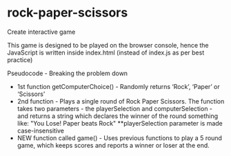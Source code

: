 # rock-paper-scissors

Create interactive game

This game is designed to be played on the browser console, hence the JavaScript 
is written inside index.html (instead of index.js as per best practice)

Pseudocode - Breaking the problem down
- 1st function getComputerChoice() - Randomly returns ‘Rock’, ‘Paper’ or ‘Scissors’
- 2nd function - Plays a single round of Rock Paper Scissors. The function takes
two parameters - the playerSelection and computerSelection - and returns a string which declares the winner of the round something like: "You Lose! Paper beats Rock"
**playerSelection parameter is made case-insensitive
- NEW function called game() - Uses previous functions to play a 5 round game, which keeps scores and reports a winner or loser at the end.